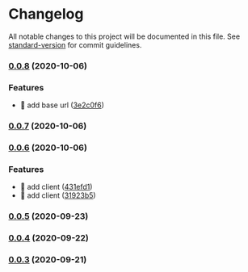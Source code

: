 # Changelog

All notable changes to this project will be documented in this file. See [standard-version](https://github.com/conventional-changelog/standard-version) for commit guidelines.

### [0.0.8](https://github.com/t-k-satoh/dz-js-client/compare/v0.0.7...v0.0.8) (2020-10-06)


### Features

* 🎸 add base url ([3e2c0f6](https://github.com/t-k-satoh/dz-js-client/commit/3e2c0f651f0b5fcc1076b89da002db6335ffd3a8))

### [0.0.7](https://github.com/t-k-satoh/dz-js-client/compare/v0.0.6...v0.0.7) (2020-10-06)

### [0.0.6](https://github.com/t-k-satoh/dz-js-client/compare/v0.0.5...v0.0.6) (2020-10-06)


### Features

* 🎸 add client ([431efd1](https://github.com/t-k-satoh/dz-js-client/commit/431efd123b7781a71bee2edc7406904bd2715577))
* 🎸 add client ([31923b5](https://github.com/t-k-satoh/dz-js-client/commit/31923b51f881c6f2a97480e23207a2c9e7798b5b))

### [0.0.5](https://github.com/t-k-satoh/dz-js-client/compare/v0.0.3...v0.0.5) (2020-09-23)

### [0.0.4](https://github.com/t-k-satoh/dz-js-client/compare/v0.0.3...v0.0.4) (2020-09-22)

### [0.0.3](https://github.com/t-k-satoh/dz-js-client/compare/v0.0.2...v0.0.3) (2020-09-21)
